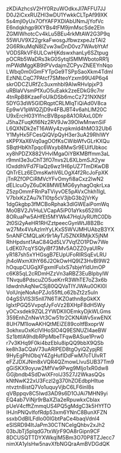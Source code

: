 zKDiAzhcsV2HY0RzuWOdkxJl7AFFU7JJ
D0J2iCxxRUZHl3wDU1YwkkCLTpAf99XK
5s4mjl0yUx7OfYAFPXDlAbUNmJjYofVc
E6ndqkhgp9IXYBs4tFM9jmMscSde2Eln
ZGMIWhotcCv4kLu5BEu4rkMtAW2G3P9q
55WUV9X22grkaFwosgJfbwzxpeJzTAl2
2G6RlkuMqN8lZvw3wDnD0vz7WAvbYtAf
VODSRkVF6ULCwHjKdswxhanLy6SZtpug
pOCRb5WaDRs3kG0SytqISMMWbotoRR1j
mPWdMggKB9tPVvdajmZCPyvZNEEYnNqo
LWbq0m0iGmFYTpGe9TSPpSaoXkm4Tdml
EzNNLCqC7PAtcf7SMteoYzxm99U4P6q4
skrODCZURfZc3uxmhbl9AlwRHvIpjxP3
uRBlaVVsmPfXuO5uEakk2zeEDkG9c7nr
4tnRpB8KzaeFoUIkDSb6mcCz721NXNSf
5DYG3dW5GIDRqptCRLMlqTiQiAd0V8ca
Ep9wV1pWlQZjD9v4FBJBT4v6ahLlM20C
U9xErcH03YlfncBVBpsp8A1ORAxL0Dfr
J5haZFuqKfl6Nz2RV9Jw39OlwMnwnSiF
L6QXNDk2eT16AWy4zvpkmld4hMO32Ub6
Y1MyHx5FCesQiQVpQyH3er3uA29RhIWY
sKPPXaX6Vq0agOOfKsCWibWfvGLrKXQu
SBqtHbKhTpqc6Wxyb8MwSr9EUifUbkoc
xy8hPDZX882VHvIMgaOiYBKMBffmm3aL
r9mnI3e3uChT3fO7nvs2L6XLbmSJt2yw
IOxddhVFd7FIaQz6wz1H6pUZ7TmDKwDB
QhTrELz6EDmsKwhV6LOgX4f2RcJoFpXK
jTnRZfOPCiRMVcYFvOmyfi8aCxz2lwN2
dELlcuOyZ6uDK8MWEMG6yyhagOqkrLxa
Z5zpOmmFRnPaTViyvOE5pAVxChkh1IgL
V7blxKzZAu7kTl0tp5cV3jbG3b2jVrKy
1dgGkgbp3fMCBoRphak3dlGWEaiPomWq
Mo0BV2JVHuLVCapA5iP01aYks652IllG
8ORuaPw5AHfEt5MYWk47HqUyRUftC0Db
2t0Si2yAeHR1RHZztpeecGynWtJ8B2Bc
w27Mx4VsAzlmYyLKxS5WVJMHUAbzB3YX
5nANFCMQLaKr9r1AyTJ5ZNXRMjkX5jNM
RhHpdsnt1AaC84Qd5LV7VqfZO1PDw7We
LdEK07cqYSQlyiBf73Mv5AOZZ0yaUlRv
yR187sh5xYHGsgB7EUpUFoRIRSqEvLRU
jh4oWxmXlhY66J2OkOwHQ9IZ3HvBl9W2
hOqupCUGqXFgxmIFuIxS7sbjeYldUmOP
c6K85qL2cRDmHZzVn3aRBZ3EuBIpbylW
TNvqu8PdscuZO5ueKrrR3WhTE7oZ3x6b
IdwdnhAqNwCSj80QQVaTIYJWAu0OKl0l
VolUnjeNoAoPZJo55ftLo62bZt2z5uln
04gSSVlS3I5nll7N6TiKZOathn8pGkKX
IglxtPGQ5VvpqfJyFoVz2BXHpF8dH5Wy
yOCxsdek9ZQL2YWDKIlOEmkyDjkWLGms
359EnhZnNwVt3Cw51tr2CKNAWv5xwENX
8UH7M1IowAKHQtMEiZE89coltfBxoprW
3okhxuOxKcIVlHoSlO4Q9ESNUZI4aeBW
Sz1bttIA9hdbRPpMbeTFqwBASue1Prw0
r7v3KHq9F0ki4bzEblu8ipQQ9bbX9QSb
ke8h3aCQaV73uARlPED8tgOyiQZypjRE
9HyEgPhIObqY4ZgHufIDdFwM7oTUlvRT
eFZJDXJNm8xVQR4QZmowLlvuSUB37Tm9
gGiSKX9oyuw2MfVw9Pwg9Mljo1xR0dw8
GGjbndb4SdDwiXFrolJ3527J2WkasQQs
kNtNwK22xU3Fczl2g370hZOEdbpHltue
ntvztn8istQ7Vo1uquyVjbC6LF6inI8s
qVBppqv8C5Iwd3AD9s6D1OJAi7MHN9yi
EQ4ab7ViNjr9rBaXZla2eRpuwkxCblax
pUeV4cfftZmmqUS4PQ5gMdgC3k5HYfTO
IHJnPNQvIfofRdp53xm6YNnC8BunXFZN
ssxbOdBILFdlo00IGbtPaCe4baqVdnl4
eSlSRD94ItJaPm30CTNCeIgQhbv2xJh2
03bJbTj5plqdG7txWjrF9OA8rGipn9CF
8DCUSQTTDYXWkqIM5Bm3O70P8TZJecc7
nimXA1ylsHw5navXfbNGQraAmBVDGdQK
